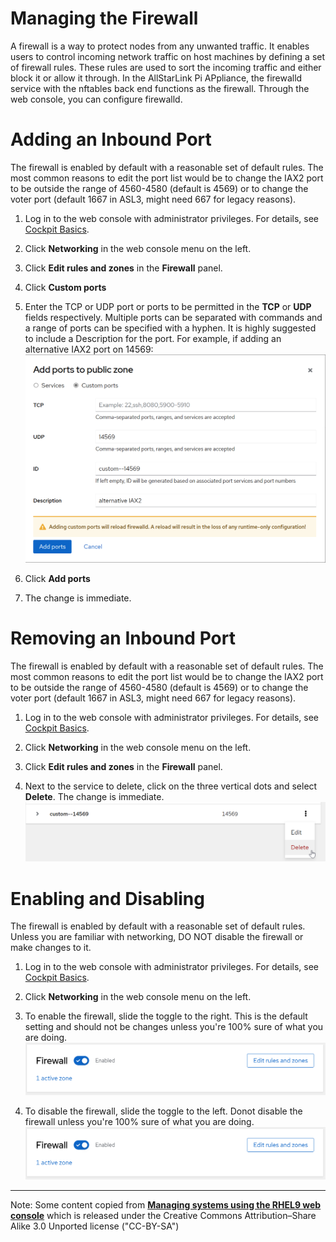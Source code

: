 # Managing the Firewall
A firewall is a way to protect nodes from any unwanted traffic. It
enables users to control incoming network traffic on host machines
by defining a set of firewall rules. These rules are used to sort
the incoming traffic and either block it or allow it through. 
In the AllStarLink Pi APpliance, the firewalld service with
the nftables back end functions as the firewall. Through the web console,
you can configure firewalld. 

# Adding an Inbound Port
The firewall is enabled by default with a reasonable set of default
rules. The most common reasons to edit the port list would be
to change the IAX2 port to be outside the range of 4560-4580
(default is 4569) or to change the voter port (default 1667
in ASL3, might need 667 for legacy reasons).

1. Log in to the web console with administrator privileges.
   For details, see [Cockpit Basics](cockpit-basics.md).

2. Click **Networking** in the web console menu on the left.

3. Click **Edit rules and zones** in the __Firewall__
panel.

4. Click **Custom ports**

5. Enter the TCP or UDP port or ports to be permitted in the
**TCP** or **UDP** fields respectively. Multiple ports can
be separated with commands and a range of ports can be specified
with a hyphen. It is highly suggested to include a Description
for the port. For example, if adding an alternative IAX2 port on 14569:
![Custom Port](img/cockpit_firewall_customport.png)

6. Click **Add ports**

7. The change is immediate.


# Removing an Inbound Port
The firewall is enabled by default with a reasonable set of default
rules. The most common reasons to edit the port list would be
to change the IAX2 port to be outside the range of 4560-4580
(default is 4569) or to change the voter port (default 1667
in ASL3, might need 667 for legacy reasons).

1. Log in to the web console with administrator privileges.
   For details, see [Cockpit Basics](cockpit-basics.md).

2. Click **Networking** in the web console menu on the left.

3. Click **Edit rules and zones** in the __Firewall__
panel.

4. Next to the service to delete, click on the three vertical dots
and select **Delete**. The change is immediate.
![Custom Port](img/cockpit_firewall_delport.png)

# Enabling and Disabling
The firewall is enabled by default with a reasonable set of default
rules. Unless you are familiar with networking, DO NOT disable
the firewall or make changes to it.

1. Log in to the web console with administrator privileges.
   For details, see [Cockpit Basics](cockpit-basics.md).

2. Click **Networking** in the web console menu on the left.

3. To enable the firewall, slide the toggle to the right. This is the
default setting and should not be changes unless you're 100% sure of
what you are doing.
![Enable Firewall](img/cockpit_firewall_enable.png)

4. To disable the firewall, slide the toggle to the left. Donot disable the
firewall unless you're 100% sure of what you are doing.
![Disable Firewall](img/cockpit_firewall_enable.png)
___
Note: Some content copied from 
[__Managing systems using the RHEL9 web console__](https://access.redhat.com/documentation/en-us/red_hat_enterprise_linux/9/html/managing_systems_using_the_rhel_9_web_console/index)
which is released under the Creative Commons Attribution–Share Alike 3.0
Unported license ("CC-BY-SA")